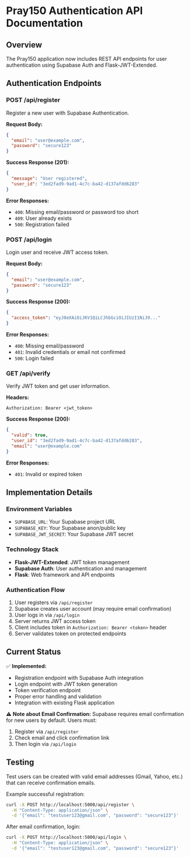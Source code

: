 # Pray150 Authentication API Documentation

## Overview

The Pray150 application now includes REST API endpoints for user authentication using Supabase Auth and Flask-JWT-Extended.

## Authentication Endpoints

### POST /api/register
Register a new user with Supabase Authentication.

**Request Body:**
```json
{
  "email": "user@example.com",
  "password": "secure123"
}
```

**Success Response (201):**
```json
{
  "message": "User registered",
  "user_id": "3ed2fad9-9ad1-4c7c-ba42-d137afdd6283"
}
```

**Error Responses:**
- `400`: Missing email/password or password too short
- `409`: User already exists
- `500`: Registration failed

### POST /api/login
Login user and receive JWT access token.

**Request Body:**
```json
{
  "email": "user@example.com", 
  "password": "secure123"
}
```

**Success Response (200):**
```json
{
  "access_token": "eyJ0eXAiOiJKV1QiLCJhbGciOiJIUzI1NiJ9..."
}
```

**Error Responses:**
- `400`: Missing email/password
- `401`: Invalid credentials or email not confirmed
- `500`: Login failed

### GET /api/verify
Verify JWT token and get user information.

**Headers:**
```
Authorization: Bearer <jwt_token>
```

**Success Response (200):**
```json
{
  "valid": true,
  "user_id": "3ed2fad9-9ad1-4c7c-ba42-d137afdd6283",
  "email": "user@example.com"
}
```

**Error Responses:**
- `401`: Invalid or expired token

## Implementation Details

### Environment Variables
- `SUPABASE_URL`: Your Supabase project URL
- `SUPABASE_KEY`: Your Supabase anon/public key  
- `SUPABASE_JWT_SECRET`: Your Supabase JWT secret

### Technology Stack
- **Flask-JWT-Extended**: JWT token management
- **Supabase Auth**: User authentication and management
- **Flask**: Web framework and API endpoints

### Authentication Flow
1. User registers via `/api/register`
2. Supabase creates user account (may require email confirmation)
3. User logs in via `/api/login` 
4. Server returns JWT access token
5. Client includes token in `Authorization: Bearer <token>` header
6. Server validates token on protected endpoints

## Current Status

✅ **Implemented:**
- Registration endpoint with Supabase Auth integration
- Login endpoint with JWT token generation  
- Token verification endpoint
- Proper error handling and validation
- Integration with existing Flask application

⚠️  **Note about Email Confirmation:**
Supabase requires email confirmation for new users by default. Users must:
1. Register via `/api/register`
2. Check email and click confirmation link
3. Then login via `/api/login`

## Testing

Test users can be created with valid email addresses (Gmail, Yahoo, etc.) that can receive confirmation emails.

Example successful registration:
```bash
curl -X POST http://localhost:5000/api/register \
  -H "Content-Type: application/json" \
  -d '{"email": "testuser123@gmail.com", "password": "secure123"}'
```

After email confirmation, login:
```bash
curl -X POST http://localhost:5000/api/login \
  -H "Content-Type: application/json" \
  -d '{"email": "testuser123@gmail.com", "password": "secure123"}'
```
